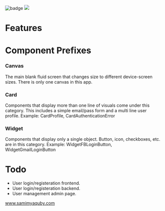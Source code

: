 ![badge](https://github.com/skypencil/blog/workflows/NodeCI/badge.svg)
![](https://github.com/skypencil/blog/workflows/NodeCI/badge.svg)

# Features

# Component Prefixes

### Canvas

The main blank fluid screen that changes size to different device-screen sizes. There is only one canvas in this app.

### Card

Components that display more than one line of visuals come under this category. This includes a simple email/pass form and a multi line user profile. Example: CardProfile, CardAuthenticationError

### Widget

Components that display only a single object. Button, icon, checkboxes, etc. are in this category. Example: WidgetFBLoginButton, WidgetGmailLoginButton

# Todo

-   User login/registeration frontend.
-   User login/registeration backend.
-   User management admin page.

www.samimyaquby.com
